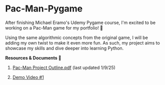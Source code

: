 # Pac-Man-Pygame 
After finishing Michael Eramo's Udemy Pygame course, I'm excited to be working on a Pac-Man game for my portfolio! 👻

Using the same algorithmic concepts from the original game, I will be adding my own twist to make it even more fun. As such, my project aims to showcase my skills and dive deeper into learning Python. 

**Resources & Documents 📜**
1. [Pac-Man Project Outline.pdf](https://github.com/user-attachments/files/18370951/Pac-Man.Project.Outline.pdf) (last updated 1/9/25)

2. [Demo Video #1](https://drive.google.com/file/d/1HhnCuW7Vb10CjlYAOaTl-eli2sP7hS7H/view?usp=sharing) 
